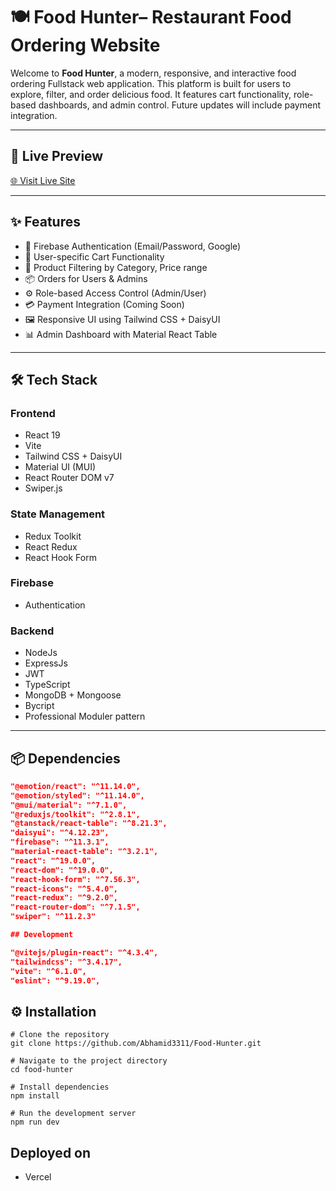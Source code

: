 # 🍽️ Food Hunter– Restaurant Food Ordering Website

Welcome to **Food Hunter**, a modern, responsive, and interactive food ordering Fullstack web application. This platform is built for users to explore, filter, and order delicious food. It features cart functionality, role-based dashboards, and admin control. Future updates will include payment integration.

---

## 🚀 Live Preview

[🌐 Visit Live Site](https://food-hunter-nine.vercel.app/)

---

## ✨ Features

- 🔐 Firebase Authentication (Email/Password, Google)
- 🛒 User-specific Cart Functionality
- 🔎 Product Filtering by Category, Price range
- 📦 Orders for Users & Admins
- ⚙️ Role-based Access Control (Admin/User)
- 💳 Payment Integration (Coming Soon)
- 🖼️ Responsive UI using Tailwind CSS + DaisyUI
- 📊 Admin Dashboard with Material React Table

---

## 🛠️ Tech Stack

### Frontend

- React 19
- Vite
- Tailwind CSS + DaisyUI
- Material UI (MUI)
- React Router DOM v7
- Swiper.js

### State Management

- Redux Toolkit
- React Redux
- React Hook Form

### Firebase

- Authentication

### Backend

- NodeJs
- ExpressJs
- JWT
- TypeScript
- MongoDB + Mongoose
- Bycript
- Professional Moduler pattern

---

## 📦 Dependencies

```json
"@emotion/react": "^11.14.0",
"@emotion/styled": "^11.14.0",
"@mui/material": "^7.1.0",
"@reduxjs/toolkit": "^2.8.1",
"@tanstack/react-table": "^8.21.3",
"daisyui": "^4.12.23",
"firebase": "^11.3.1",
"material-react-table": "^3.2.1",
"react": "^19.0.0",
"react-dom": "^19.0.0",
"react-hook-form": "^7.56.3",
"react-icons": "^5.4.0",
"react-redux": "^9.2.0",
"react-router-dom": "^7.1.5",
"swiper": "^11.2.3"

## Development

"@vitejs/plugin-react": "^4.3.4",
"tailwindcss": "^3.4.17",
"vite": "^6.1.0",
"eslint": "^9.19.0",
```

## ⚙️ Installation

```
# Clone the repository
git clone https://github.com/Abhamid3311/Food-Hunter.git

# Navigate to the project directory
cd food-hunter

# Install dependencies
npm install

# Run the development server
npm run dev
```

## Deployed on

- Vercel
